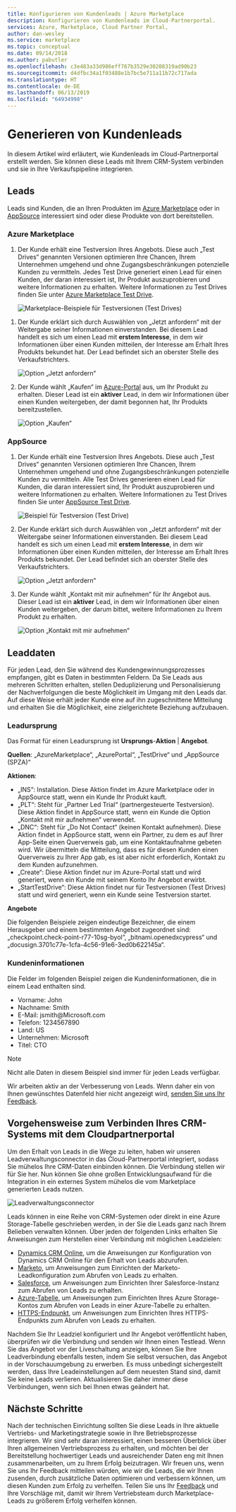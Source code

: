 ```yaml
---
title: Konfigurieren von Kundenleads | Azure Marketplace
description: Konfigurieren von Kundenleads im Cloud-Partnerportal.
services: Azure, Marketplace, Cloud Partner Portal,
author: dan-wesley
ms.service: marketplace
ms.topic: conceptual
ms.date: 09/14/2018
ms.author: pabutler
ms.openlocfilehash: c3e483a33d986eff767b3529e30208319ad90b23
ms.sourcegitcommit: d4dfbc34a1f03488e1b7bc5e711a11b72c717ada
ms.translationtype: HT
ms.contentlocale: de-DE
ms.lasthandoff: 06/13/2019
ms.locfileid: "64934998"
---
```

<a name="get-customer-leads"></a>Generieren von Kundenleads
==================

In diesem Artikel wird erläutert, wie Kundenleads im Cloud-Partnerportal erstellt werden. Sie können diese Leads mit Ihrem CRM-System verbinden und sie in Ihre Verkaufspipeline integrieren.

## <a name="leads"></a>Leads

Leads sind Kunden, die an Ihren Produkten im [Azure Marketplace](https://azuremarketplace.microsoft.com/) oder in [AppSource](https://appsource.microsoft.com) interessiert sind oder diese Produkte von dort bereitstellen.

### <a name="azure-marketplace"></a>Azure Marketplace

1.  Der Kunde erhält eine Testversion Ihres Angebots. Diese auch „Test Drives“ genannten Versionen optimieren Ihre Chancen, Ihrem Unternehmen umgehend und ohne Zugangsbeschränkungen potenzielle Kunden zu vermitteln. Jedes Test Drive generiert einen Lead für einen Kunden, der daran interessiert ist, Ihr Produkt auszuprobieren und weitere Informationen zu erhalten. Weitere Informationen zu Test Drives finden Sie unter [Azure Marketplace Test Drive](https://azuremarketplace.azureedge.net/documents/azure-marketplace-test-drive-program.pdf).

    ![Marketplace-Beispiele für Testversionen (Test Drives)](./media/cloud-partner-portal-get-customer-leads/test-drive-offer.png)
 

<!-- -->

1. Der Kunde erklärt sich durch Auswählen von „Jetzt anfordern“ mit der Weitergabe seiner Informationen einverstanden. Bei diesem Lead handelt es sich um einen Lead mit **erstem Interesse**, in dem wir Informationen über einen Kunden mitteilen, der Interesse am Erhalt Ihres Produkts bekundet hat. Der Lead befindet sich an oberster Stelle des Verkaufstrichters.

   ![Option „Jetzt anfordern“](./media/cloud-partner-portal-get-customer-leads/get-it-now-button.png)

1. Der Kunde wählt „Kaufen“ im [Azure-Portal](https://portal.azure.com/) aus, um Ihr Produkt zu erhalten. Dieser Lead ist ein **aktiver** Lead, in dem wir Informationen über einen Kunden weitergeben, der damit begonnen hat, Ihr Produkts bereitzustellen.

   ![Option „Kaufen“](./media/cloud-partner-portal-get-customer-leads/purchase-button.png)


### <a name="appsource"></a>AppSource

1.  Der Kunde erhält eine Testversion Ihres Angebots. Diese auch „Test Drives“ genannten Versionen optimieren Ihre Chancen, Ihrem Unternehmen umgehend und ohne Zugangsbeschränkungen potenzielle Kunden zu vermitteln. Alle Test Drives generieren einen Lead für Kunden, die daran interessiert sind, Ihr Produkt auszuprobieren und weitere Informationen zu erhalten. Weitere Informationen zu Test Drives finden Sie unter [AppSource Test Drive](https://appsource.microsoft.com/blogs/want-to-try-an-app-take-a-test-drive).

    ![Beispiel für Testversion (Test Drive)](./media/cloud-partner-portal-get-customer-leads/test-drive-offer-2.png)

2.  Der Kunde erklärt sich durch Auswählen von „Jetzt anfordern“ mit der Weitergabe seiner Informationen einverstanden. Bei diesem Lead handelt es sich um einen Lead mit **erstem Interesse**, in dem wir Informationen über einen Kunden mitteilen, der Interesse am Erhalt Ihres Produkts bekundet. Der Lead befindet sich an oberster Stelle des Verkaufstrichters.

      ![Option „Jetzt anfordern“](./media/cloud-partner-portal-get-customer-leads/get-it-now-button-2.png)


3.  Der Kunde wählt „Kontakt mit mir aufnehmen“ für Ihr Angebot aus. Dieser Lead ist ein **aktiver** Lead, in dem wir Informationen über einen Kunden weitergeben, der darum bittet, weitere Informationen zu Ihrem Produkt zu erhalten.

    ![Option „Kontakt mit mir aufnehmen“](./media/cloud-partner-portal-get-customer-leads/contact-me-image.png)

<a name="lead-data"></a>Leaddaten
---------

Für jeden Lead, den Sie während des Kundengewinnungsprozesses empfangen, gibt es Daten in bestimmten Feldern. Da Sie Leads aus mehreren Schritten erhalten, stellen Deduplizierung und Personalisierung der Nachverfolgungen die beste Möglichkeit im Umgang mit den Leads dar. Auf diese Weise erhält jeder Kunde eine auf ihn zugeschnittene Mitteilung und erhalten Sie die Möglichkeit, eine zielgerichtete Beziehung aufzubauen.

### <a name="lead-source"></a>Leadursprung

Das Format für einen Leadursprung ist **Ursprungs**-**Aktion** |  **Angebot**.

**Quellen**: „AzureMarketplace“, „AzurePortal“, „TestDrive“ und „AppSource (SPZA)“

**Aktionen**:
- „INS“: Installation. Diese Aktion findet im Azure Marketplace oder in AppSource statt, wenn ein Kunde Ihr Produkt kauft.
- „PLT“: Steht für „Partner Led Trial“ (partnergesteuerte Testversion). Diese Aktion findet in AppSource statt, wenn ein Kunde die Option „Kontakt mit mir aufnehmen“ verwendet.
- „DNC“: Steht für „Do Not Contact“ (keinen Kontakt aufnehmen). Diese Aktion findet in AppSource statt, wenn ein Partner, zu dem es auf Ihrer App-Seite einen Querverweis gab, um eine Kontaktaufnahme gebeten wird. Wir übermitteln die Mitteilung, dass es für diesen Kunden einen Querverweis zu Ihrer App gab, es ist aber nicht erforderlich, Kontakt zu dem Kunden aufzunehmen.
- „Create“: Diese Aktion findet nur im Azure-Portal statt und wird generiert, wenn ein Kunde mit seinem Konto Ihr Angebot erwirbt.
- „StartTestDrive“: Diese Aktion findet nur für Testversionen (Test Drives) statt und wird generiert, wenn ein Kunde seine Testversion startet.

**Angebote**

Die folgenden Beispiele zeigen eindeutige Bezeichner, die einem Herausgeber und einem bestimmten Angebot zugeordnet sind: „checkpoint.check-point-r77-10sg-byol“, „bitnami.openedxcypress“ und „docusign.3701c77e-1cfa-4c56-91e6-3ed0b622145a“.


### <a name="customer-info"></a>Kundeninformationen

Die Felder im folgenden Beispiel zeigen die Kundeninformationen, die in einem Lead enthalten sind.
- Vorname: John
- Nachname: Smith
- E-Mail: jsmith\@Microsoft.com
- Telefon: 1234567890
- Land: US
- Unternehmen: Microsoft
- Titel: CTO

>[!Note]
>Nicht alle Daten in diesem Beispiel sind immer für jeden Leads verfügbar.

Wir arbeiten aktiv an der Verbesserung von Leads. Wenn daher ein von Ihnen gewünschtes Datenfeld hier nicht angezeigt wird, [senden Sie uns Ihr Feedback](mailto:AzureMarketOnboard@microsoft.com).

<a name="how-to-connect-your-crm-system-with-the-cloud-partner-portal"></a>Vorgehensweise zum Verbinden Ihres CRM-Systems mit dem Cloudpartnerportal
------------------------------------------------------------

Um den Erhalt von Leads in die Wege zu leiten, haben wir unseren Leadverwaltungsconnector in das Cloud-Partnerportal integriert, sodass Sie mühelos Ihre CRM-Daten einbinden können. Die Verbindung stellen wir für Sie her. Nun können Sie ohne großen Entwicklungsaufwand für die Integration in ein externes System mühelos die vom Marketplace generierten Leads nutzen.

![Leadverwaltungsconnector](./media/cloud-partner-portal-get-customer-leads/lead-management-connector.png)

Leads können in eine Reihe von CRM-Systemen oder direkt in eine Azure Storage-Tabelle geschrieben werden, in der Sie die Leads ganz nach Ihrem Belieben verwalten können. Über jeden der folgenden Links erhalten Sie Anweisungen zum Herstellen einer Verbindung mit möglichen Leadzielen:

-   [Dynamics CRM Online](./cloud-partner-portal-lead-management-instructions-dynamics.md), um die Anweisungen zur Konfiguration von Dynamics CRM Online für den Erhalt von Leads abzurufen.
-   [Marketo](./cloud-partner-portal-lead-management-instructions-marketo.md), um Anweisungen zum Einrichten der Marketo-Leadkonfiguration zum Abrufen von Leads zu erhalten.
-    [Salesforce](./cloud-partner-portal-lead-management-instructions-salesforce.md), um Anweisungen zum Einrichten Ihrer Salesforce-Instanz zum Abrufen von Leads zu erhalten.
-    [Azure-Tabelle](./cloud-partner-portal-lead-management-instructions-azure-table.md), um Anweisungen zum Einrichten Ihres Azure Storage-Kontos zum Abrufen von Leads in einer Azure-Tabelle zu erhalten.
-   [HTTPS-Endpunkt](./cloud-partner-portal-lead-management-instructions-https.md), um Anweisungen zum Einrichten Ihres HTTPS-Endpunkts zum Abrufen von Leads zu erhalten.

Nachdem Sie Ihr Leadziel konfiguriert und Ihr Angebot veröffentlicht haben, überprüfen wir die Verbindung und senden wir Ihnen einen Testlead. Wenn Sie das Angebot vor der Liveschaltung anzeigen, können Sie Ihre Leadverbindung ebenfalls testen, indem Sie selbst versuchen, das Angebot in der Vorschauumgebung zu erwerben. Es muss unbedingt sichergestellt werden, dass Ihre Leadeinstellungen auf dem neuesten Stand sind, damit Sie keine Leads verlieren. Aktualisieren Sie daher immer diese Verbindungen, wenn sich bei Ihnen etwas geändert hat.

<a name="what-next"></a>Nächste Schritte
----------

Nach der technischen Einrichtung sollten Sie diese Leads in Ihre aktuelle Vertriebs- und Marketingstrategie sowie in Ihre Betriebsprozesse integrieren. Wir sind sehr daran interessiert, einen besseren Überblick über Ihren allgemeinen Vertriebsprozess zu erhalten, und möchten bei der Bereitstellung hochwertiger Leads und ausreichender Daten eng mit Ihnen zusammenarbeiten, um zu Ihrem Erfolg beizutragen. Wir freuen uns, wenn Sie uns Ihr Feedback mitteilen würden, wie wir die Leads, die wir Ihnen zusenden, durch zusätzliche Daten optimieren und verbessern können, um diesen Kunden zum Erfolg zu verhelfen. Teilen Sie uns Ihr [Feedback](mailto:AzureMarketOnboard@microsoft.com) und Ihre Vorschläge mit, damit wir Ihrem Vertriebsteam durch Marketplace-Leads zu größerem Erfolg verhelfen können.
